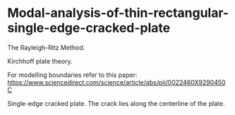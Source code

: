 # Modal-analysis-of-thin-rectangular-single-edge-cracked-plate

The Rayleigh-Ritz Method. 

Kirchhoff plate theory. 

For modelling boundaries refer to this paper: https://www.sciencedirect.com/science/article/abs/pii/0022460X9290450C  

Single-edge cracked plate. The crack lies along the centerline of the plate.
